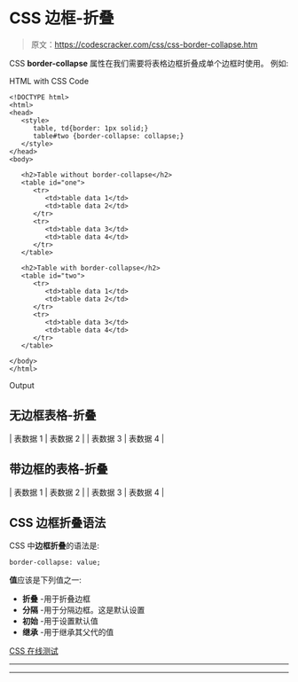 # CSS 边框-折叠

> 原文：<https://codescracker.com/css/css-border-collapse.htm>

CSS **border-collapse** 属性在我们需要将表格边框折叠成单个边框时使用。 例如:

HTML with CSS Code

```
<!DOCTYPE html>
<html>
<head>
   <style>
      table, td{border: 1px solid;}
      table#two {border-collapse: collapse;}
   </style>
</head>
<body>

   <h2>Table without border-collapse</h2>
   <table id="one">
      <tr>
         <td>table data 1</td>
         <td>table data 2</td>
      </tr>
      <tr>
         <td>table data 3</td>
         <td>table data 4</td>
      </tr>
   </table>

   <h2>Table with border-collapse</h2>
   <table id="two">
      <tr>
         <td>table data 1</td>
         <td>table data 2</td>
      </tr>
      <tr>
         <td>table data 3</td>
         <td>table data 4</td>
      </tr>
   </table>

</body>
</html>
```

Output

## 无边框表格-折叠

| 表数据 1 | 表数据 2 |
| 表数据 3 | 表数据 4 |

## 带边框的表格-折叠

| 表数据 1 | 表数据 2 |
| 表数据 3 | 表数据 4 |

## CSS 边框折叠语法

CSS 中**边框折叠**的语法是:

```
border-collapse: value;
```

**值**应该是下列值之一:

*   **折叠** -用于折叠边框
*   **分隔** -用于分隔边框。这是默认设置
*   **初始** -用于设置默认值
*   **继承** -用于继承其父代的值

[CSS 在线测试](/exam/showtest.php?subid=5)

* * *

* * *